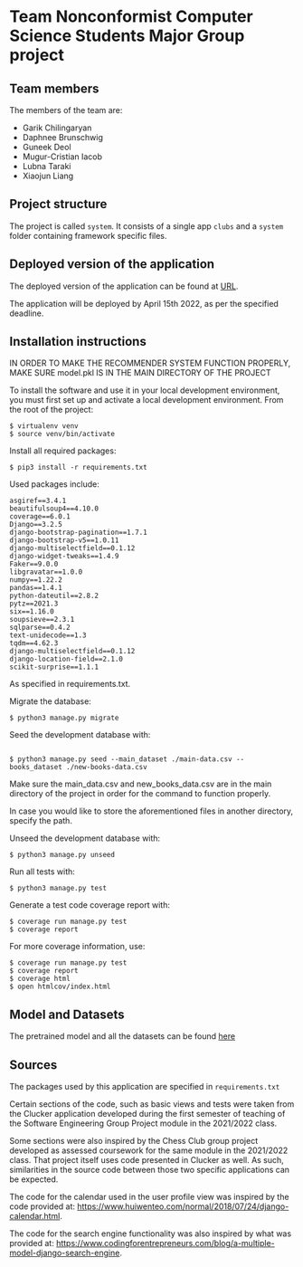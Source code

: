 # Team Nonconformist Computer Science Students Major Group project

## Team members
The members of the team are:
- Garik Chilingaryan
- Daphnee Brunschwig
- Guneek Deol
- Mugur-Cristian Iacob
- Lubna Taraki
- Xiaojun Liang

## Project structure
The project is called `system`.  It consists of a single app `clubs` and a `system` folder containing framework specific files.

## Deployed version of the application
The deployed version of the application can be found at [URL](URL).

The application will be deployed by April 15th 2022, as per the specified deadline.

## Installation instructions

IN ORDER TO MAKE THE RECOMMENDER SYSTEM FUNCTION PROPERLY, MAKE SURE model.pkl IS IN THE MAIN DIRECTORY OF THE PROJECT

To install the software and use it in your local development environment, you must first set up and activate a local development environment.  From the root of the project:

```
$ virtualenv venv
$ source venv/bin/activate
```

Install all required packages:

```
$ pip3 install -r requirements.txt
```

Used packages include:

	asgiref==3.4.1
	beautifulsoup4==4.10.0
	coverage==6.0.1
	Django==3.2.5
	django-bootstrap-pagination==1.7.1
	django-bootstrap-v5==1.0.11
	django-multiselectfield==0.1.12
	django-widget-tweaks==1.4.9
	Faker==9.0.0
	libgravatar==1.0.0
	numpy==1.22.2
	pandas==1.4.1
	python-dateutil==2.8.2
	pytz==2021.3
	six==1.16.0
	soupsieve==2.3.1
	sqlparse==0.4.2
	text-unidecode==1.3
	tqdm==4.62.3
	django-multiselectfield==0.1.12
	django-location-field==2.1.0
	scikit-surprise==1.1.1

As specified in requirements.txt.

Migrate the database:

```
$ python3 manage.py migrate
```

Seed the development database with:

```

$ python3 manage.py seed --main_dataset ./main-data.csv --books_dataset ./new-books-data.csv
```

Make sure the main_data.csv and new_books_data.csv are in the main directory of the project in order for the command to function properly.

In case you would like to store the aforementioned files in another directory, specify the path.

Unseed the development database with:

```
$ python3 manage.py unseed
```

Run all tests with:
```
$ python3 manage.py test
```

Generate a test code coverage report with:
```
$ coverage run manage.py test
$ coverage report
```

For more coverage information, use:
```
$ coverage run manage.py test
$ coverage report
$ coverage html
$ open htmlcov/index.html
```

## Model and Datasets
The pretrained model and all the datasets can be found [here](https://drive.google.com/file/d/1AmuWPyvTZaOlMmha1ozlP_dchP0FJ6MX/view?usp=sharing)

## Sources
The packages used by this application are specified in `requirements.txt`

Certain sections of the code, such as basic views and tests were taken from the Clucker application developed during the first semester of teaching of the Software Engineering Group Project module in the 2021/2022 class.

Some sections were also inspired by the Chess Club group project developed as assessed coursework for the same module in the 2021/2022 class. That project itself uses code presented in Clucker as well. As such, similarities in the source code between those two specific applications can be expected.


The code for the calendar used in the user profile view was inspired by the code provided at: https://www.huiwenteo.com/normal/2018/07/24/django-calendar.html.

The code for the search engine functionality was also inspired by what was provided at: https://www.codingforentrepreneurs.com/blog/a-multiple-model-django-search-engine.
